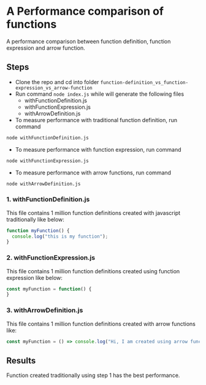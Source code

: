 # A Performance comparison of functions

A performance comparison between function definition, function expression and arrow function.

## Steps
- Clone the repo and cd into folder `function-definition_vs_function-expression_vs_arrow-function`
- Run command `node index.js` while will generate the following files
  - withFunctionDefinition.js
  - withFunctionExpression.js
  - withArrowDefinition.js
- To measure performance with traditional function definition, run command
```bash
node withFunctionDefinition.js
```

- To measure performance with function expression, run command
```bash
node withFunctionExpression.js
```

- To measure performance with arrow functions, run command
```bash
node withArrowDefinition.js
```

### 1. withFunctionDefinition.js
This file contains 1 million function definitions created with javascript traditionally like below:
```javascript
function myFunction() {
  console.log("this is my function");
}
```

### 2. withFunctionExpression.js
This file contains 1 million function definitions created using function expression like below:
```javascript
const myFunction = function() {
}
```

### 3. withArrowDefinition.js
This file contains 1 million function definitions created with arrow functions like:
```javascript
const myFunction = () => console.log("Hi, I am created using arrow functions");
```


## Results
Function created traditionally using step 1 has the best performance.

